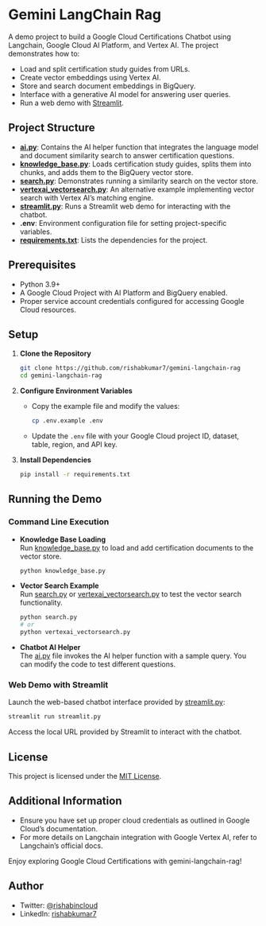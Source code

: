 # Gemini LangChain Rag

A demo project to build a Google Cloud Certifications Chatbot using Langchain, Google Cloud AI Platform, and Vertex AI. The project demonstrates how to:

- Load and split certification study guides from URLs.
- Create vector embeddings using Vertex AI.
- Store and search document embeddings in BigQuery.
- Interface with a generative AI model for answering user queries.
- Run a web demo with [Streamlit](https://streamlit.io).

## Project Structure

- **[ai.py](ai.py)**: Contains the AI helper function that integrates the language model and document similarity search to answer certification questions.
- **[knowledge_base.py](knowledge_base.py)**: Loads certification study guides, splits them into chunks, and adds them to the BigQuery vector store.
- **[search.py](search.py)**: Demonstrates running a similarity search on the vector store.
- **[vertexai_vectorsearch.py](vertexai_vectorsearch.py)**: An alternative example implementing vector search with Vertex AI’s matching engine.
- **[streamlit.py](streamlit.py)**: Runs a Streamlit web demo for interacting with the chatbot.
- **.env**: Environment configuration file for setting project-specific variables.
- **[requirements.txt](requirements.txt)**: Lists the dependencies for the project.

## Prerequisites

- Python 3.9+
- A Google Cloud Project with AI Platform and BigQuery enabled.
- Proper service account credentials configured for accessing Google Cloud resources.

## Setup

1. **Clone the Repository**
   ```sh
   git clone https://github.com/rishabkumar7/gemini-langchain-rag
   cd gemini-langchain-rag
   ```

2. **Configure Environment Variables**
   - Copy the example file and modify the values:
     ```sh
     cp .env.example .env
     ```
   - Update the `.env` file with your Google Cloud project ID, dataset, table, region, and API key.

3. **Install Dependencies**
   ```sh
   pip install -r requirements.txt
   ```

## Running the Demo

### Command Line Execution

- **Knowledge Base Loading**  
  Run [knowledge_base.py](knowledge_base.py) to load and add certification documents to the vector store.
  ```sh
  python knowledge_base.py
  ```

- **Vector Search Example**  
  Run [search.py](search.py) or [vertexai_vectorsearch.py](vertexai_vectorsearch.py) to test the vector search functionality.
  ```sh
  python search.py
  # or
  python vertexai_vectorsearch.py
  ```

- **Chatbot AI Helper**  
  The [ai.py](ai.py) file invokes the AI helper function with a sample query. You can modify the code to test different questions.

### Web Demo with Streamlit

Launch the web-based chatbot interface provided by [streamlit.py](streamlit.py):
```sh
streamlit run streamlit.py
```
Access the local URL provided by Streamlit to interact with the chatbot.

## License

This project is licensed under the [MIT License](LICENSE).

## Additional Information

- Ensure you have set up proper cloud credentials as outlined in Google Cloud’s documentation.
- For more details on Langchain integration with Google Vertex AI, refer to Langchain’s official docs.

Enjoy exploring Google Cloud Certifications with gemini-langchain-rag!

## Author

- Twitter: [@rishabincloud](https://x.com/rishabincloud)
- LinkedIn: [rishabkumar7](https://linkedin.com/in/rishabkumar7)
